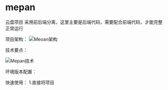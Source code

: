 # mepan
云盘项目
采用前后端分离，这里主要是后端代码，需要配合前端代码，才能完整正常运行

项目架构：
![Meoan架构](https://github.com/dengxijuli/mepan/assets/132116099/e567e35e-72e3-4f03-938c-68ae4e09c5e4)

技术要点：

![Mepan技术](https://github.com/dengxijuli/mepan/assets/132116099/9a83b51a-3480-4922-b994-f1d30321071a)

环境版本配置：



快速使用：
1.直接将项目









